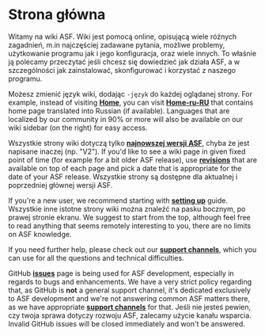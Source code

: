 # Strona główna

Witamy na wiki ASF. Wiki jest pomocą online, opisującą wiele różnych zagadnień, m.in najczęściej zadawane pytania, możliwe problemy, użytkowanie programu jak i jego konfiguracja, oraz wiele innych. To właśnie ją polecamy przeczytać jeśli chcesz się dowiedzieć jak działa ASF, a w szczególności jak zainstalować, skonfigurować i korzystać z naszego programu.

Możesz zmienić język wiki, dodając `-język` do każdej oglądanej strony. For example, instead of visiting **[Home](https://github.com/JustArchiNET/ArchiSteamFarm/wiki/Home)**, you can visit **[Home-ru-RU](https://github.com/JustArchiNET/ArchiSteamFarm/wiki/Home-ru-RU)** that contains home page translated into Russian (if available). Languages that are localized by our community in 90% or more will also be available on our wiki sidebar (on the right) for easy access.

Wszystkie strony wiki dotyczą tylko **[najnowszej wersji ASF](https://github.com/JustArchiNET/ArchiSteamFarm/releases)**, chyba że jest napisane inaczej (np. "V2"). If you'd like to see a wiki page in given fixed point of time (for example for a bit older ASF release), use **[revisions](https://github.com/JustArchiNET/ArchiSteamFarm/wiki/_history)** that are available on top of each page and pick a date that is appropriate for the date of your ASF release. Wszystkie strony są dostępne dla aktualnej i poprzedniej głównej wersji ASF.

If you're a new user, we recommend starting with **[setting up](https://github.com/JustArchiNET/ArchiSteamFarm/wiki/Setting-up)** guide. Wszystkie inne istotne strony wiki można znaleźć na pasku bocznym, po prawej stronie ekranu. We suggest to start from the top, although feel free to read anything that seems remotely interesting to you, there are no limits on ASF knowledge.

If you need further help, please check out our **[support channels](https://github.com/JustArchiNET/ArchiSteamFarm/blob/main/.github/SUPPORT.md)**, which you can use for all the questions and technical difficulties.

GitHub **[issues](https://github.com/JustArchiNET/ArchiSteamFarm/issues)** page is being used for ASF development, especially in regards to bugs and enhancements. We have a very strict policy regarding that, as GitHub is **not** a general support channel, it's dedicated exclusively to ASF development and we're not answering common ASF matters there, as we have appropriate **[support channels](https://github.com/JustArchiNET/ArchiSteamFarm/blob/main/.github/SUPPORT.md)** for that. Jeśli nie jesteś pewien, czy twoja sprawa dotyczy rozwoju ASF, zalecamy użycie kanału wsparcia. Invalid GitHub issues will be closed immediately and won't be answered.